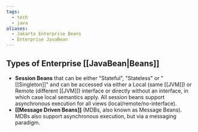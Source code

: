 ```yaml
---
tags:
  - tech
  - java
aliases:
  - Jakarta Enterprise Beans
  - Enterprise JavaBean
---
```



## Types of Enterprise [[JavaBean|Beans]]

- **Session Beans** that can be either "Stateful", "Stateless" or "[[Singleton]]" and can be accessed via either a Local (same [[JVM]]) or Remote (different [[JVM]]) interface or directly without an interface, in which case local semantics apply. All session beans support asynchronous execution for all views (local/remote/no-interface).
- **[[Message Driven Beans]]** (MDBs, also known as Message Beans). MDBs also support asynchronous execution, but via a messaging paradigm.